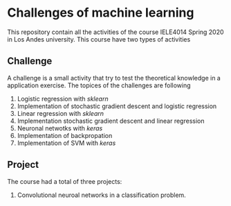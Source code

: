 # Challenges of machine learning
This repository contain all the activities of the course IELE4014 Spring 2020 in Los Andes university. This course have two types of activities

## Challenge
A challenge is a small activity that try to test the theoretical knowledge in a application exercise. The topices of the challenges are following
1. Logistic regression with _sklearn_
2. Implementation of stochastic gradient descent and logistic regression
3. Linear regression with _sklearn_
4. Implementation stochastic gradient descent and linear regression
5. Neuronal netwotks with _keras_
6. Implementation of backpropation
7. Implementation of SVM with _keras_

## Project
The course had a total of three projects:
1. Convolutional neuroal networks in a classification problem.
